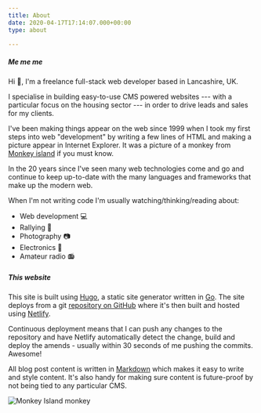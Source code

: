 ```yaml
---
title: About
date: 2020-04-17T17:14:07.000+00:00
type: about

---
```

##### Me me me

Hi :wave:, I'm a freelance full-stack web developer based in Lancashire, UK.

I specialise in building easy-to-use CMS powered websites --- with a particular focus on the housing sector --- in order to drive leads and sales for my clients.

I've been making things appear on the web since 1999 when I took my first steps into web "development" by writing a few lines of HTML and making a picture appear in Internet Explorer. It was a picture of a monkey from [Monkey island](https://en.wikipedia.org/wiki/Monkey_Island_(series)) if you must know. 

In the 20 years since I've seen many web technologies come and go and continue to keep up-to-date with the many languages and frameworks that make up the modern web.

When I'm not writing code I'm usually watching/thinking/reading about:

* Web development :computer:
* Rallying :car:
* Photography :camera:
* Electronics :battery:
* Amateur radio :radio:

##### This website

This site is built using [Hugo](https://gohugo.io/), a static site generator written in [Go](https://golang.org/). The site deploys from a git [repository on GitHub](https://github.com/dmturner/dmturner.co.uk) where it's then built and hosted using [Netlify](https://app.netlify.com/sites/dmturner/deploys).

Continuous deployment means that I can push any changes to the repository and have Netlify automatically detect the change, build and deploy the amends - usually within 30 seconds of me pushing the commits. Awesome!

All blog post content is written in [Markdown](https://en.wikipedia.org/wiki/Markdown) which makes it easy to write and style content. It's also handy for making sure content is future-proof by not being tied to any particular CMS.

![Monkey Island monkey](/uploads/Animated-GIF-The-Secret-of-Monkey-Island-Character-Hanging-Monkey-Near-The-Giant-Monkey-Head-Animated-GIF-Sprite.gif)
